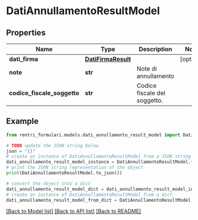 # DatiAnnullamentoResultModel


## Properties

Name | Type | Description | Notes
------------ | ------------- | ------------- | -------------
**dati_firma** | [**DatiFirmaResult**](DatiFirmaResult.md) |  | [optional] 
**note** | **str** | Note di annullamento | 
**codice_fiscale_soggetto** | **str** | Codice fiscale del soggetto. | 

## Example

```python
from rentri_formulari.models.dati_annullamento_result_model import DatiAnnullamentoResultModel

# TODO update the JSON string below
json = "{}"
# create an instance of DatiAnnullamentoResultModel from a JSON string
dati_annullamento_result_model_instance = DatiAnnullamentoResultModel.from_json(json)
# print the JSON string representation of the object
print(DatiAnnullamentoResultModel.to_json())

# convert the object into a dict
dati_annullamento_result_model_dict = dati_annullamento_result_model_instance.to_dict()
# create an instance of DatiAnnullamentoResultModel from a dict
dati_annullamento_result_model_from_dict = DatiAnnullamentoResultModel.from_dict(dati_annullamento_result_model_dict)
```
[[Back to Model list]](../README.md#documentation-for-models) [[Back to API list]](../README.md#documentation-for-api-endpoints) [[Back to README]](../README.md)


